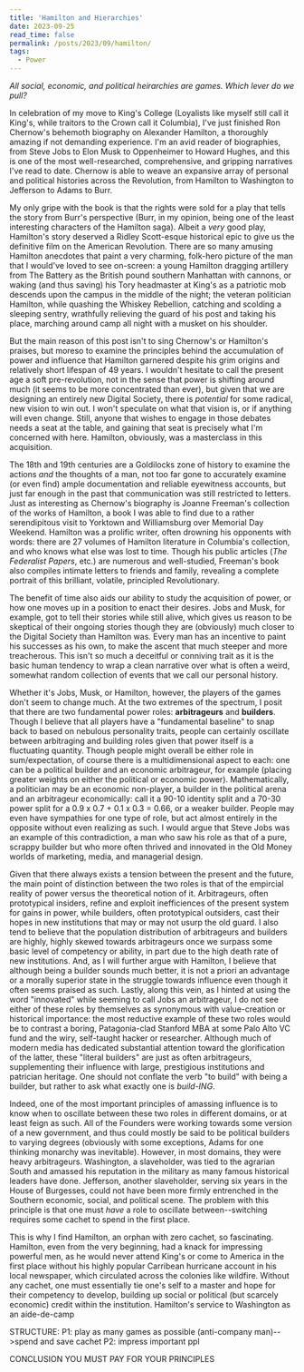 ```yaml
---
title: 'Hamilton and Hierarchies'
date: 2023-09-25
read_time: false
permalink: /posts/2023/09/hamilton/
tags:
  - Power
---
```


*All social, economic, and political heirarchies are games. Which lever do we pull?*

In celebration of my move to King's College (Loyalists like myself still call it King's, while traitors to the Crown call it Columbia), I've just finished Ron Chernow's behemoth biography on Alexander Hamilton, a thoroughly amazing if not demanding experience. I'm an avid reader of biographies, from Steve Jobs to Elon Musk to Oppenheimer to Howard Hughes, and this is one of the most well-researched, comprehensive, and gripping narratives I've read to date. Chernow is able to weave an expansive array of personal and political histories across the Revolution, from Hamilton to Washington to Jefferson to Adams to Burr. 

My only gripe with the book is that the rights were sold for a play that tells the story from Burr's perspective (Burr, in my opinion, being one of the least interesting characters of the Hamilton saga). Albeit a *very* good play, Hamilton's story deserved a Ridley Scott-esque historical epic to give us the definitive film on the American Revolution. There are so many amusing Hamilton anecdotes that paint a very charming, folk-hero picture of the man that I would've loved to see on-screen: a young Hamilton dragging artillery from The Battery as the British pound southern Manhattan with cannons, or waking (and thus saving) his Tory headmaster at King's as a patriotic mob descends upon the campus in the middle of the night; the veteran politician Hamilton, while quashing the Whiskey Rebellion, catching and scolding a sleeping sentry, wrathfully relieving the guard of his post and taking his place, marching around camp all night with a musket on his shoulder. 

But the main reason of this post isn't to sing Chernow's or Hamilton's praises, but moreso to examine the principles behind the accumulation of power and influence that Hamilton garnered despite his grim origins and relatively short lifespan of 49 years. I wouldn't hesitate to call the present age a soft pre-revolution, not in the sense that power is shifting around much (it seems to be more concentrated than ever), but given that we are designing an entirely new Digital Society, there is *potential* for some radical, new vision to win out. I won't speculate on what that vision is, or if anything will even change. Still, anyone that wishes to engage in those debates needs a seat at the table, and gaining that seat is precisely what I'm concerned with here. Hamilton, obviously, was a masterclass in this acquisition.

The 18th and 19th centuries are a Goldilocks zone of history to examine the actions *and* the thoughts of a man, not too far gone to accurately examine (or even find) ample documentation and reliable eyewitness accounts, but just far enough in the past that communication was still restricted to letters. Just as interesting as Chernow's biography is Joanne Freeman's collection of the works of Hamilton, a book I was able to find due to a rather serendipitous visit to Yorktown and Williamsburg over Memorial Day Weekend. Hamilton was a prolific writer, often drowning his opponents with words: there are 27 volumes of Hamilton literature in Columbia's collection, and who knows what else was lost to time. Though his public articles (*The Federalist Papers*, etc.) are numerous and well-studied, Freeman's book also compiles intimate letters to friends and family, revealing a complete portrait of this brilliant, volatile, principled Revolutionary. 

The benefit of time also aids our ability to study the acquisition of power, or how one moves up in a position to enact their desires. Jobs and Musk, for example, got to tell their stories while still alive, which gives us reason to be skeptical of their ongoing stories though they are (obviously) much closer to the Digital Society than Hamilton was. Every man has an incentive to paint his successes as his own, to make the ascent that much steeper and more treacherous. This isn't so much a deceitful or conniving trait as it is the basic human tendency to wrap a clean narrative over what is often a weird, somewhat random collection of events that we call our personal history. 

Whether it's Jobs, Musk, or Hamilton, however, the players of the games don't seem to change much. At the two extremes of the spectrum, I posit that there are two fundamental power roles: **arbitrageurs** and **builders**. Though I believe that all players have a "fundamental baseline" to snap back to based on nebulous personality traits, people can certainly oscillate between arbitraging and building roles given that power itself is a fluctuating quantity. Though people might overall be either role in sum/expectation, of course there is a multidimensional aspect to each: one can be a political builder and an economic arbitrageur, for example (placing greater weights on either the political or economic power). Mathematically, a politician may be an economic non-player, a builder in the political arena and an arbitrageur economically: call it a 90-10 identity split and a 70-30 power split for a 0.9 x 0.7 + 0.1 x 0.3 = 0.66, or a weaker builder. People may even have sympathies for one type of role, but act almost entirely in the opposite without even realizing as such. I would argue that Steve Jobs was an example of this contradiction, a man who saw his role as that of a pure, scrappy builder but who more often thrived and innovated in the Old Money worlds of marketing, media, and managerial design. 

Given that there always exists a tension between the present and the future, the main point of distinction between the two roles is that of the empircial reality of power versus the theoretical notion of it. Arbitrageurs, often prototypical insiders, refine and exploit inefficiences of the present system for gains in power, while builders, often prototypical outsiders, cast their hopes in new institutions that may or may not usurp the old guard. I also tend to believe that the population distribution of arbitrageurs and builders are highly, highly skewed towards arbitrageurs once we surpass some basic level of competency or ability, in part due to the high death rate of new institutions. And, as I will further argue with Hamilton, I believe that although being a builder sounds much better, it is not a priori an advantage or a morally superior state in the struggle towards influence even though it often seems praised as such. Lastly, along this vein, as I hinted at using the word "innovated" while seeming to call Jobs an arbitrageur, I do not see either of these roles by themselves as synonymous with value-creation or historical importance: the most reductive example of these two roles would be to contrast a boring, Patagonia-clad Stanford MBA at some Palo Alto VC fund and the wiry, self-taught hacker or researcher. Although much of modern media has dedicated substantial attention toward the glorification of the latter, these "literal builders" are just as often arbitrageurs, supplementing their influence with large, prestigious institutions and patrician heritage. One should not conflate the verb "to build" with being a builder, but rather to ask what exactly one is *build-ING*. 

Indeed, one of the most important principles of amassing influence is to know when to oscillate between these two roles in different domains, or at least feign as such. All of the Founders were working towards some version of a new government, and thus could mostly be said to be political builders to varying degrees (obviously with some exceptions, Adams for one thinking monarchy was inevitable). However, in most domains, they were heavy arbitrageurs. Washington, a slaveholder, was tied to the agrarian South and amassed his reputation in the military as many famous historical leaders have done. Jefferson, another slaveholder, serving six years in the House of Burgesses, could not have been more firmly entrenched in the Southern economic, social, and political scene. The problem with this principle is that one must *have* a role to oscillate between--switching requires some cachet to spend in the first place. 

This is why I find Hamilton, an orphan with zero cachet, so fascinating. Hamilton, even from the very beginning, had a knack for impressing powerful men, as he would never attend King's or come to America in the first place without his highly popular Carribean hurricane account in his local newspaper, which circulated across the colonies like wildfire. Without any cachet, one must essentially tie one's self to a master and hope for their competency to develop, building up social or political (but scarcely economic) credit within the institution. Hamilton's service to Washington as an aide-de-camp 

STRUCTURE:
P1: play as many games as possible (anti-company man)-->spend and save cachet
P2: impress important ppl


CONCLUSION
YOU MUST PAY FOR YOUR PRINCIPLES


